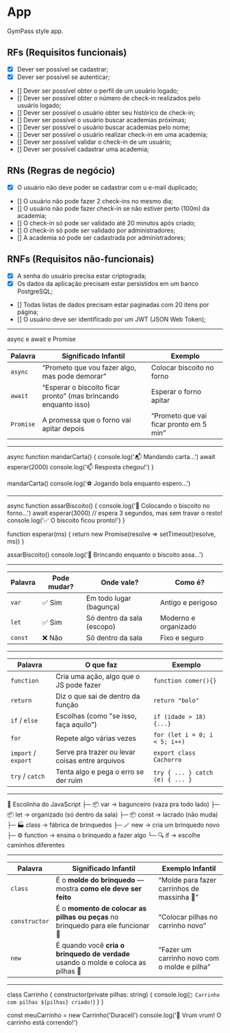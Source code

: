 # App

GymPass style app.

## RFs (Requisitos funcionais)

- [x] Dever ser possível se cadastrar;
- [x] Dever ser possível se autenticar;
- [] Dever ser possível obter o perfil de um usuário logado;
- [] Dever ser possível obter o número de check-in realizados pelo usuário logado;
- [] Dever ser possível o usuário obter seu histórico de check-in;
- [] Dever ser possível o usuário buscar academias próximas;
- [] Dever ser possível o usuário buscar academias pelo nome;
- [] Dever ser possível o usuário realizar check-in em uma academia;
- [] Dever ser possível validar o check-in de um usuário;
- [] Dever ser possível cadastrar uma academia;

## RNs (Regras de negócio)

- [x] O usuário não deve poder se cadastrar com u e-mail duplicado;
- [] O usuário não pode fazer 2 check-ins no mesmo dia;
- [] O usuário não pode fazer check-in se não estiver perto (100m) da academia;
- [] O check-in só pode ser validado até 20 minutos após criado;
- [] O check-in só pode ser validado por administradores;
- [] A academia só pode ser cadastrada por administradores;

## RNFs (Requisitos não-funcionais)

- [x] A senha do usuário precisa estar criptograda;
- [x] Os dados da aplicação precisam estar persistidos em um banco PostgreSQL;
- [] Todas listas de dados precisam estar paginadas com 20 itens por página;
- [] O usuário deve ser identificado por um JWT (JSON Web Token);

--------------------------------------------------------------------------------------------------------------------------------------



async e await e Promise

| Palavra   | Significado Infantil                                            | Exemplo                                 |
| --------- | --------------------------------------------------------------- | --------------------------------------- |
| `async`   | “Prometo que vou fazer algo, mas pode demorar”                  | Colocar biscoito no forno               |
| `await`   | “Esperar o biscoito ficar pronto” (mas brincando enquanto isso) | Esperar o forno apitar                  |
| `Promise` | A promessa que o forno vai apitar depois                        | “Prometo que vai ficar pronto em 5 min” |

---------------------------------------------------------------------------------------------------------------------------------------

async function mandarCarta() {
  console.log('📬 Mandando carta...')
  await esperar(2000)
  console.log('📫 Resposta chegou!')
}

mandarCarta()
console.log('⚽ Jogando bola enquanto espero...')

--------------------------------------------------------------------------------------------------------------------------------------

async function assarBiscoito() {
  console.log('🍪 Colocando o biscoito no forno...')
  await esperar(3000) // espera 3 segundos, mas sem travar o resto!
  console.log('✅ O biscoito ficou pronto!')
}

function esperar(ms) {
  return new Promise(resolve => setTimeout(resolve, ms))
}

assarBiscoito()
console.log('🧸 Brincando enquanto o biscoito assa...')

----------------------------------------------------------------------------------------------------------------------------------------


| Palavra | Pode mudar? | Onde vale?                 | Como é?              |
| ------- | ----------- | -------------------------- | -------------------- |
| `var`   | ✅ Sim       | Em todo lugar (bagunça)    | Antigo e perigoso    |
| `let`   | ✅ Sim       | Só dentro da sala (escopo) | Moderno e organizado |
| `const` | ❌ Não       | Só dentro da sala          | Fixo e seguro        |

----------------------------------------------------------------------------------------------------------------------------------------


| Palavra             | O que faz                                       | Exemplo                         |
| ------------------- | ----------------------------------------------- | ------------------------------- |
| `function`          | Cria uma ação, algo que o JS pode fazer         | `function comer(){}`            |
| `return`            | Diz o que sai de dentro da função               | `return "bolo"`                 |
| `if` / `else`       | Escolhas (como "se isso, faça aquilo")          | `if (idade > 18) {...}`         |
| `for`               | Repete algo várias vezes                        | `for (let i = 0; i < 5; i++)`   |
| `import` / `export` | Serve pra trazer ou levar coisas entre arquivos | `export class Cachorro`         |
| `try` / `catch`     | Tenta algo e pega o erro se der ruim            | `try { ... } catch (e) { ... }` |

----------------------------------------------------------------------------------------------------------------------------------------

🏫 Escolinha do JavaScript
 ├─ 📦 var → bagunceiro (vaza pra todo lado)
 ├─ 📦 let → organizado (só dentro da sala)
 ├─ 📦 const → lacrado (não muda)
 ├─ 🏭 class → fábrica de brinquedos
 ├─ 🪄 new → cria um brinquedo novo
 ├─ ⚙️ function → ensina o brinquedo a fazer algo
 └─ 🔍 if → escolhe caminhos diferentes


----------------------------------------------------------------------------------------------------------------------------------------

| Palavra       | Significado Infantil                                                               | Exemplo Infantil                             |
| ------------- | ---------------------------------------------------------------------------------- | -------------------------------------------- |
| `class`       | É o **molde do brinquedo** — mostra **como ele deve ser feito**                    | “Molde para fazer carrinhos de massinha 🚗”  |
| `constructor` | É o **momento de colocar as pilhas ou peças** no brinquedo para ele funcionar 🔋   | “Colocar pilhas no carrinho novo”            |
| `new`         | É quando você **cria o brinquedo de verdade** usando o molde e coloca as pilhas 🎁 | “Fazer um carrinho novo com o molde e pilha” |

----------------------------------------------------------------------------------------------------------------------------------------


class Carrinho {
  constructor(private pilhas: string) {
    console.log(`🚗 Carrinho com pilhas ${pilhas} criado!`)
  }
}

const meuCarrinho = new Carrinho('Duracell')
console.log('🏁 Vrum vrum! O carrinho está correndo!')


